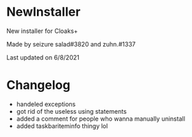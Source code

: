 # NewInstaller
New installer for Cloaks+

Made by seizure salad#3820 and zuhn.#1337

Last updated on 6/8/2021

# Changelog
- handeled exceptions
- got rid of the useless using statements
- added a comment for people who wanna manually uninstall
- added taskbariteminfo thingy lol
